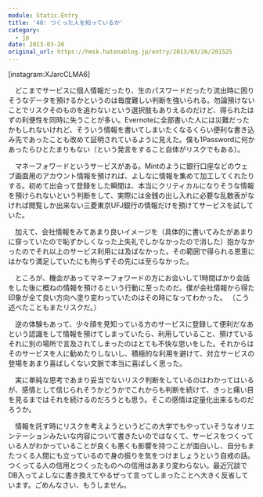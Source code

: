 ```yaml
---
module: Static.Entry
title: '48: つくった人を知っているか'
category:
  - jp
date: 2013-03-26
original_url: https://hmsk.hatenablog.jp/entry/2013/03/26/201525
---
```


[instagram:XJarcCLMA6]

　どこまでサービスに個人情報だったり、生のパスワードだったり流出時に困りそうなデータを預けるかというのは毎度難しい判断を強いられる。勿論預けないことでリスクそのものを追わないという選択肢もありえるのだけど、得られたはずの利便性を同時に失うことが多い。Evernoteに全部書いた人には災難だったかもしれないけれど、そういう情報を書いてしまいたくなるくらい便利な書き込み先であったことも改めて証明されているように見えた。僕も1Passwordに何かあったらひとたまりもない（という発言をすること自体がリスクでもある）。

　マネーフォワードというサービスがある。Mintのように銀行口座などのウェブ画面用のアカウント情報を預ければ、よしなに情報を集めて加工してくれたりする。初めて出会って登録をした瞬間は、本当にクリティカルになりそうな情報を預けられないという判断をして、実際には金銭の出し入れに必要な乱数表がなければ閲覧しか出来ない三菱東京UFJ銀行の情報だけを預けてサービスを試していた。

　加えて、会社情報をみてあまり良いイメージを（具体的に書いてみたがあまりに穿っていたので恥ずかしくなった上失礼でしかなかったので消した）抱かなかったのでそれ以上のサービス利用には及ばなかった。その範囲で得られる恩恵にはかなり満足していたにも拘らずその先には至らなかった。

　ところが、機会があってマネーフォワードの方にお会いして1時間ばかり会話をした後に概ねの情報を預けるという行動に至ったのだ。僕が会社情報から得た印象が全て良い方向へ塗り変わっていたのはその時になってわかった。
（こう述べたこともまたリスクだ。）

　逆の体験もあって、少々顔を見知っている方のサービスに登録して便利だなあという認識をして情報を預けてしまっていたら、利用していること、預けているそれに別の場所で言及されてしまったのはとても不快な思いをした。それからはそのサービスを人に勧めたりしないし、積極的な利用を避けて、対立サービスの登場をあまり喜ばしくない文脈で本当に喜ばしく思った。

　実に単純な思考であまり妥当でないリスク判断をしているのはわかってはいるが、感情として信じられそうかどうかでこれからも判断を続けて、きっと痛い目を見るまではそれを続けるのだろうとも思う。そこの感情は定量化出来るものだろうか。


　情報を託す時にリスクを考えようというどこの大学でもやっていそうなオリエンテーションみたいな内容について書きたいのではなくて、サービスをつくっている人がわかっていることが良くも悪くも影響を持つことが面白いし、自分もまたつくる人間にも立っているので身の振りを気をつけましょうという自戒の話。つくってる人の信用とつくったものへの信用はあまり変わらない。最近冗談でDB入ってよしなに書き換えてやるぜって言ってしまったことへ大きく反省しています。ごめんなさい、もうしません。
